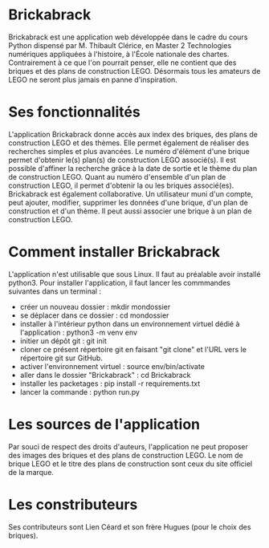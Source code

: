 # Brickabrack
Brickabrack est une application web développée dans le cadre du cours Python dispensé par M. Thibault Clérice, en Master 2 Technologies numériques appliquées à l'histoire, à l'École nationale des chartes.
Contrairement à ce que l'on pourrait penser, elle ne contient que des briques et des plans de construction LEGO. Désormais tous les amateurs de LEGO 
ne seront plus jamais en panne d'inspiration. 
# Ses fonctionnalités
L'application Brickabrack donne accès aux index des briques, des plans de construction LEGO et des thèmes. Elle permet également de réaliser des recherches simples et plus avancées.
Le numéro d'élément d'une brique permet d'obtenir le(s) plan(s) de construction LEGO associé(s). Il est possible d'affiner la recherche grâce à la date de sortie et le thème du plan de construction LEGO. 
Quant au numéro d'ensemble d'un plan de construction LEGO, il permet d'obtenir la ou les briques associé(es).
Brickabrack est également collaborative. Un utilisateur muni d'un compte, peut ajouter, modifier, supprimer les données d'une brique, d'un plan de construction et d'un thème. Il peut aussi associer une brique à un plan de construction LEGO.
# Comment installer Brickabrack
L'application n'est utilisable que sous Linux. Il faut au préalable avoir installé python3.
Pour installer l'application, il faut lancer les commmandes suivantes dans un terminal :
- créer un nouveau dossier : mkdir mondossier
- se déplacer dans ce dossier : cd mondossier
- installer à l'intérieur python dans un environnement virtuel dédié à l'application : python3 -m venv env
- initier un dépôt git : git init
- cloner ce présent répertoire git en faisant "git clone" et l'URL vers le répertoire git sur GitHub. 
- activer l'environnement virtuel : source env/bin/activate
- aller dans le dossier "Brickabrack" : cd Brickabrack
- installer les packetages : pip install -r requirements.txt
- lancer la commande : python run.py
# Les sources de l'application
Par souci de respect des droits d'auteurs, l'application ne peut proposer des images des briques et des plans de construction LEGO. Le nom de brique LEGO et le titre des plans de construction sont ceux du site officiel de la marque.
# Les constributeurs
Ses contributeurs sont Lien Céard et son frère Hugues (pour le choix des briques).
